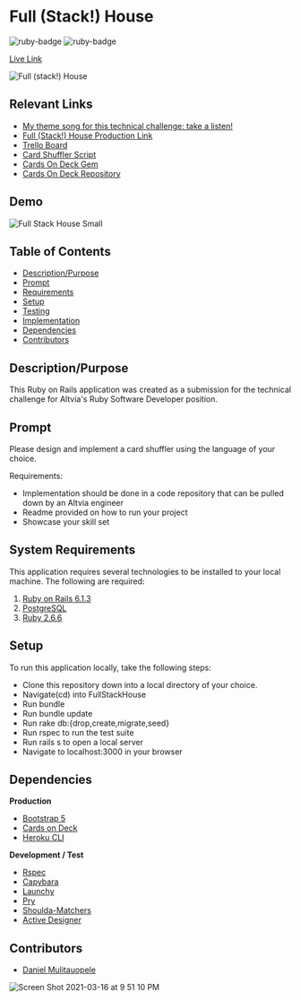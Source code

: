 # Full (Stack!) House

<img src="https://img.shields.io/badge/ruby-v2.6.6-red" title="ruby-badge"> <img src="https://img.shields.io/badge/rails-6.1.3-yellow" title="ruby-badge">

[Live Link](https://immense-reaches-91193.herokuapp.com/)

![Full (stack!) House](https://user-images.githubusercontent.com/37354322/111405914-ecbda500-8696-11eb-900d-456d8baec2f0.png)

## Relevant Links
* [My theme song for this technical challenge: take a listen!](https://www.youtube.com/watch?v=9wrmm-PL36o)
* [Full (Stack!) House Production Link](https://immense-reaches-91193.herokuapp.com/)
* [Trello Board](https://trello.com/b/r1uKJ90v/altvia-technical-challenge)
* [Card Shuffler Script](https://github.com/DanielMulitauopele/altvia_card_shuffler)
* [Cards On Deck Gem](https://rubygems.org/gems/cards_on_deck)
* [Cards On Deck Repository](https://github.com/DanielMulitauopele/CardsOnDeck)

## Demo 

![Full Stack House Small](https://user-images.githubusercontent.com/37354322/111409597-e03c4b00-869c-11eb-8b7c-01ee787e52e3.gif)

## Table of Contents

* [Description/Purpose](#descriptionpurpose)
* [Prompt](#prompt)
* [Requirements](#system-requirements)
* [Setup](#setup)
* [Testing](#testing)
* [Implementation](#implementation)
* [Dependencies](#dependencies)
* [Contributors](#contributors)

## Description/Purpose

This Ruby on Rails application was created as a submission for the technical challenge for Altvia's Ruby Software Developer position. 

## Prompt

Please design and implement a card shuffler using the language of your choice.

Requirements: 

* Implementation should be done in a code repository that can be pulled down by an Altvia engineer
* Readme provided on how to run your project
* Showcase your skill set

## System Requirements

This application requires several technologies to be installed to your local
machine. The following are required:

1. [Ruby on Rails 6.1.3](https://rubyonrails.org/)
2. [PostgreSQL](https://www.postgresql.org/)
3. [Ruby 2.6.6](https://www.ruby-lang.org/en/)

## Setup

To run this application locally, take the following steps:

* Clone this repository down into a local directory of your choice.
* Navigate(cd) into FullStackHouse
* Run bundle
* Run bundle update
* Run rake db:{drop,create,migrate,seed}
* Run rspec to run the test suite
* Run rails s to open a local server
* Navigate to localhost:3000 in your browser

## Dependencies

**Production**

* [Bootstrap 5](https://getbootstrap.com/)
* [Cards on Deck](https://github.com/DanielMulitauopele/CardsOnDeck)
* [Heroku CLI](https://devcenter.heroku.com/articles/heroku-cli)

**Development / Test**

* [Rspec](https://rspec.info/)
* [Capybara](https://github.com/teamcapybara/capybara)
* [Launchy](https://github.com/copiousfreetime/launchy)
* [Pry](https://github.com/pry/pry)
* [Shoulda-Matchers](https://github.com/thoughtbot/shoulda-matchers)
* [Active Designer](https://github.com/thomschlereth/active_designer)

## Contributors

* [Daniel Mulitauopele](https://github.com/DanielMulitauopele)

<img width=auto alt="Screen Shot 2021-03-16 at 9 51 10 PM" src="https://user-images.githubusercontent.com/37354322/111412323-d2d58f80-86a1-11eb-8081-3d3ed355d4a9.png">
